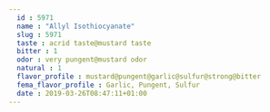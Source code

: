 ```yaml
---
  id : 5971
  name : "Allyl Isothiocyanate"
  slug : 5971
  taste : acrid taste@mustard taste
  bitter : 1
  odor : very pungent@mustard odor
  natural : 1
  flavor_profile : mustard@pungent@garlic@sulfur@strong@bitter
  fema_flavor_profile : Garlic, Pungent, Sulfur
  date : 2019-03-26T08:47:11+01:00
---
```



